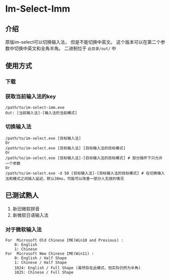 # Im-Select-Imm

## 介绍

原版im-select可以切换输入法， 但是不能切换中英文。
这个版本可以在第二个参数中切换中英文和全角半角。
二进制位于 `此目录/out/` 中

## 使用方式

### 下载

### 获取当前输入法的key

```shell
/path/to/im-select-imm.exe
Out: [当前输入法]-[输入法的当前模式]
```

### 切换输入法

```shell
/path/to/im-select.exe [目标输入法]  
Or
/path/to/im-select.exe [目标输入法] [目标输入法的目标模式]
Or
/path/to/im-select.exe [目标输入法]-[目标输入法的目标模式] # 部分插件下只允许一个参数
Or
/path/to/im-select.exe -d 50 [目标输入法]-[目标输入法的目标模式] # 在切换输入法和模式之间插入延迟，默认30ms，可能可以改善一部分人无效的情况
```
## 已测试熟人

1. 新旧微软拼音
2. 新微软日语输入法

### 对于微软输入法

```
For  Microsoft Old Chinese IME(Win10 and Previous) :
    0: English
    1: Chinese
For  Microsoft New Chinese IME(Win11) :
    0: English / Half Shape
    1: Chinese / Half Shape
    1024: English / Full Shape (虽然存在此模式，但实际仍然为半角)
    1025: Chinese / Full Shape
```
